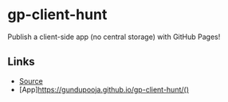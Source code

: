 # gp-client-hunt
Publish a client-side app (no central storage) with GitHub Pages! 

## Links
- [Source](https://github.com/GUNDUPOOJA/gp-client-hunt)
- [App]https://gundupooja.github.io/gp-client-hunt/()
